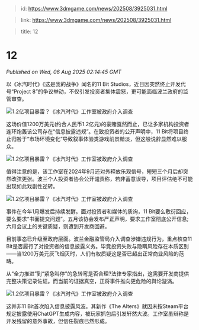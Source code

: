 > id: https://www.3dmgame.com/news/202508/3925031.html

> link: https://www.3dmgame.com/news/202508/3925031.html

> title: 12

# 12
_Published on Wed, 06 Aug 2025 02:14:45 GMT_

以《冰汽时代》《这是我的战争》闻名的11 Bit Studios，近日因突然终止开发代号“Project 8”的争议举动，不仅引发投资者集体震怒，更可能面临波兰政府的监管审查。

![1.2亿项目暴雷？《冰汽时代》工作室被政府介入调查](https://img.3dmgame.com/uploads/images/news/20250806/1754445684_350210_jpg_r.jpg)

这场价值1200万美元(约合人民币1.2亿元)的豪赌戛然而止，已让多家机构投资者连环炮轰该公司存在“信息披露违规”。在致投资者的公开声明中，11 Bit将项目终止归咎于“市场环境变化”导致叙事体验类游戏前景黯淡，但这般说辞显然难以服众。

![1.2亿项目暴雷？《冰汽时代》工作室被政府介入调查](https://img.3dmgame.com/uploads/images/news/20250806/1754446443_349762_jpg_r.jpg)

值得注意的是，该工作室在2024年9月还对外释放乐观信号，短短三个月后却突然改弦更张。波兰个人投资者协会公开谴责称，若非蓄意误导，项目评估绝不可能出现如此戏剧性逆转。

![1.2亿项目暴雷？《冰汽时代》工作室被政府介入调查](https://img.3dmgame.com/uploads/images/news/20250806/1754445693_602284_jpg_r.jpg)

事件在今年1月爆发后持续发酵。面对投资者和媒体的质询，11 Bit要么敷衍回应，要么要求“书面提交问题”。五月该协会发布严正声明，要求工作室彻底公开信息;六月会议上的关键质疑，则遭到开发商回避。

目前事态已升级至政府层面。波兰金融监管局介入调查涉嫌违规行为，重点核查11 Bit是否履行了对投资者的信息披露义务。毕竟投资失败与隐瞒风险存在本质区别——当1200万美元灰飞烟灭时，人们有权质疑这是否已超出正常商业风险的范畴。

从“全力推进”到“紧急叫停”的急转弯是否合理?法律专家指出，这需要开发商提供完整决策记录佐证。而当前的证据真空，正将事件推向更危险的舆论漩涡。

![1.2亿项目暴雷？《冰汽时代》工作室被政府介入调查](https://img.3dmgame.com/uploads/images/news/20250806/1754446456_454141_jpg_r.jpg)

这并非11 Bit首次陷入信息披露风波。其新作《The Alters》就因未按Steam平台规定披露使用ChatGPT生成内容，被玩家抓包后引发轩然大波。工作室虽辩称是开发残留的意外事故，但信任裂痕已然形成。
